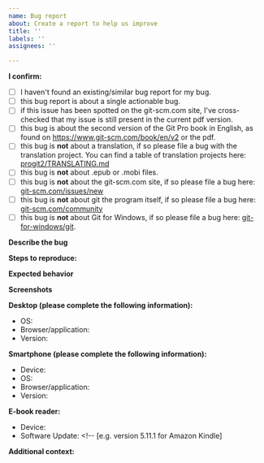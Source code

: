 ```yaml
---
name: Bug report
about: Create a report to help us improve
title: ''
labels: ''
assignees: ''

---
```


**I confirm:**
<!-- To mark a task as complete, use [x] -->
- [ ] I haven't found an existing/similar bug report for my bug.
- [ ] this bug report is about a single actionable bug.
- [ ] if this issue has been spotted on the git-scm.com site, I've cross-checked that my issue is still present in the current pdf version.
- [ ] this bug is about the second version of the Git Pro book in English, as found on https://www.git-scm.com/book/en/v2 or the pdf.
- [ ] this bug is **not** about a translation, if so please file a bug with the translation project. You can find a table of translation projects here: [progit2/TRANSLATING.md](https://github.com/progit/progit2/blob/master/TRANSLATING.md)
- [ ] this bug is **not** about .epub or .mobi files.
- [ ] this bug is **not** about the git-scm.com site, if so please file a bug here: [git-scm.com/issues/new](https://github.com/git/git-scm.com/issues/new)
- [ ] this bug is **not** about git the program itself, if so please file a bug here: [git-scm.com/community](https://git-scm.com/community)
- [ ] this bug is **not** about Git for Windows, if so please file a bug here: [git-for-windows/git](https://github.com/git-for-windows/git).

**Describe the bug**
<!-- A clear and concise description of what the bug is. -->

**Steps to reproduce:**
<!-- Please write the steps needed to reproduce the bug here. -->
<!-- 1. Go to '...' -->
<!-- 2. Click on '....' -->
<!-- 3. Scroll down to '....' -->
<!-- 4. See error -->

**Expected behavior**
<!-- A clear and concise description of what you expected to happen. -->

**Screenshots**
<!-- If applicable, add screenshots to help explain your problem. -->

**Desktop (please complete the following information):**
 - OS: <!--[e.g. iOS] -->
 - Browser/application: <!-- [e.g. chrome, safari, Evince, Adobe Acrobat Reader] -->
 - Version: <!-- [e.g. 22] -->

**Smartphone (please complete the following information):**
 - Device: <!-- [e.g. iPhone6] -->
 - OS: <!-- [e.g. iOS8.1] -->
 - Browser/application: <!-- [e.g. stock browser, safari, Adobe Acrobat Reader] -->
 - Version: <!-- [e.g. 22] -->

 **E-book reader:**
 - Device: <!-- [e.g. Amazon Kindle Paperwhite 10th generation, Kobo Clara HD] -->
 - Software Update: <!-- [e.g. version 5.11.1 for Amazon Kindle]

**Additional context:**
<!-- Add any other context about the problem here. -->
<!-- You can also put references to similar bugs here. -->
